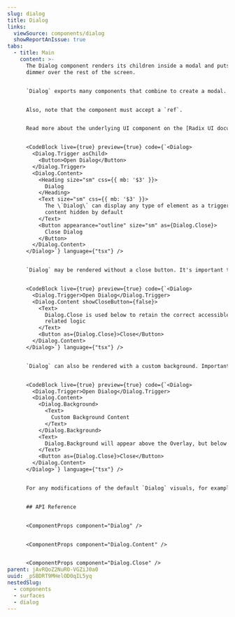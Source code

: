 ```yaml
---
slug: dialog
title: Dialog
links:
  viewSource: components/dialog
  showReportAnIssue: true
tabs:
  - title: Main
    content: >-
      The Dialog component renders its children inside a modal and puts a
      dimmer over the rest of the screen.


      `Dialog` exports many components that combine to create a modal. The `Dialog.Trigger` renders a `<button>` by default, but this can be overridden with the `asChild` prop, which will instead add all the functional and accessibility requirements to the child component instead (see the below example).


      Also, note that the component must accept a `ref`.


      Read more about the underlying UI component on the [Radix UI documentation site](https://radix-ui.com/primitives/docs/components/dialog).


      <CodeBlock live={true} preview={true} code={`<Dialog>
        <Dialog.Trigger asChild>
          <Button>Open Dialog</Button>
        </Dialog.Trigger>
        <Dialog.Content>
          <Heading size="sm" css={{ mb: '$3' }}>
            Dialog
          </Heading>
          <Text size="sm" css={{ mb: '$3' }}>
            The \`Dialog\` can display any type of element as a trigger and has the
            content hidden by default
          </Text>
          <Button appearance="outline" size="sm" as={Dialog.Close}>
            Close Dialog
          </Button>
        </Dialog.Content>
      </Dialog>`} language={"tsx"} />


      `Dialog` may be rendered without a close button. It's important to note that in case the default close button is hidden, one would need to provide an action button explicitly, to close the dialog.


      <CodeBlock live={true} preview={true} code={`<Dialog>
        <Dialog.Trigger>Open Dialog</Dialog.Trigger>
        <Dialog.Content showCloseButton={false}>
          <Text>
            Dialog.Close is used below to retain the correct accessible roles and
            related logic
          </Text>
          <Button as={Dialog.Close}>Close</Button>
        </Dialog.Content>
      </Dialog>`} language={"tsx"} />


      `Dialog` can also be rendered with a custom background. Important to note that `Dialog.Background` needs to be a child of `Dialog.Content`


      <CodeBlock live={true} preview={true} code={`<Dialog>
        <Dialog.Trigger>Open Dialog</Dialog.Trigger>
        <Dialog.Content>
          <Dialog.Background>
            <Text>
              Custom Background Content
            </Text>
          </Dialog.Background>
          <Text>
            Dialog.Background will appear above the Overlay, but below the DialogContent
          </Text>
          <Button as={Dialog.Close}>Close</Button>
        </Dialog.Content>
      </Dialog>`} language={"tsx"} />


      For any modifications of the default `Dialog` visuals, for example bypassing the panel design entirely, we recommend utilising the Radix UI Dialog component directly. You will need to wrap each exported component within a `styled()` function to enable `css` and `as`, and compose together `Dialog.Overlay` and `Dialog.Close` within `Dialog.Content` to mimic the behaviour of this modal.


      ## API Reference


      <ComponentProps component="Dialog" />


      <ComponentProps component="Dialog.Content" />


      <ComponentProps component="Dialog.Close" />
parent: jAvRQoZ2NuRO-VGZiJ0a0
uuid: _pSBDRT9MHelOD0qIL5yq
nestedSlug:
  - components
  - surfaces
  - dialog
---
```

